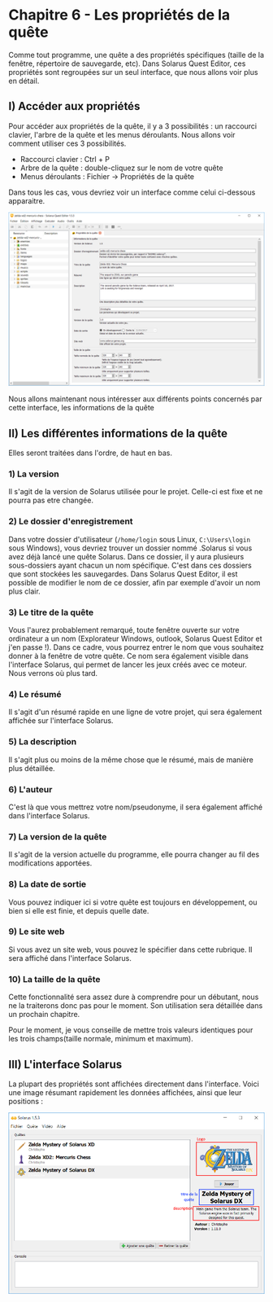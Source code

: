 # Chapitre 6 - Les propriétés de la quête #

Comme tout programme, une quête a des propriétés spécifiques (taille de la fenêtre, répertoire de sauvegarde, etc). Dans Solarus Quest Editor, ces propriétés sont regroupées sur un seul interface, que nous allons voir plus en détail.

## I) Accéder aux propriétés ##

Pour accéder aux propriétés de la quête, il y a 3 possibilités : un raccourci clavier, l'arbre de la quête et les menus déroulants. Nous allons voir comment utiliser ces 3 possibilités.

- Raccourci clavier : Ctrl + P
- Arbre de la quête : double-cliquez sur le nom de votre quête
- Menus déroulants : Fichier -> Propriétés de la quête

Dans tous les cas, vous devriez voir un interface comme celui ci-dessous apparaitre.

![](./images/quest_properties.png)

Nous allons maintenant nous intéresser aux différents points concernés par cette interface, les informations de la quête

## II) Les différentes informations de la quête ##

Elles seront traitées dans l'ordre, de haut en bas.

### 1) La version ###

Il s'agit de la version de Solarus utilisée pour le projet. Celle-ci est fixe et ne pourra pas etre changée.

### 2) Le dossier d'enregistrement ###

Dans votre dossier d'utilisateur (`/home/login` sous Linux, `C:\Users\login` sous Windows), vous devriez trouver un dossier nommé .Solarus si vous avez déjà lancé une quête Solarus. Dans ce dossier, il y aura plusieurs sous-dossiers ayant chacun un nom spécifique. C'est dans ces dossiers que sont stockées les sauvegardes. Dans Solarus Quest Editor, il est possible de modifier le nom de ce dossier, afin par exemple d'avoir un nom plus clair.

### 3) Le titre de la quête ###

Vous l'aurez probablement remarqué, toute fenêtre ouverte sur votre ordinateur a un nom (Explorateur Windows, outlook, Solarus Quest Editor et j'en passe !). Dans ce cadre, vous pourrez entrer le nom que vous souhaitez donner à la fenêtre de votre quête. Ce nom sera également visible dans l'interface Solarus, qui permet de lancer les jeux créés avec ce moteur. Nous verrons où plus tard.

### 4) Le résumé ###

Il s'agit d'un résumé rapide en une ligne de votre projet, qui sera également affichée sur l'interface Solarus.

### 5) La description ###

Il s'agit plus ou moins de la même chose que le résumé, mais de manière plus détaillée.

### 6) L'auteur ###

C'est là que vous mettrez votre nom/pseudonyme, il sera également affiché dans l'interface Solarus.

### 7) La version de la quête ###

Il s'agit de la version actuelle du programme, elle pourra changer au fil des modifications apportées.

### 8) La date de sortie ###

Vous pouvez indiquer ici si votre quête est toujours en développement, ou bien si elle est finie, et depuis quelle date.

### 9) Le site web ###

Si vous avez un site web, vous pouvez le spécifier dans cette rubrique. Il sera affiché dans l'interface Solarus.

### 10) La taille de la quête ###

Cette fonctionnalité sera assez dure à comprendre pour un débutant, nous ne la traiterons donc pas pour le moment. Son utilisation sera détaillée dans un prochain chapitre.

Pour le moment, je vous conseille de mettre trois valeurs identiques pour les trois champs(taille normale, minimum et maximum).

## III) L'interface Solarus ##

La plupart des propriétés sont affichées directement dans l'interface. Voici une image résumant rapidement les données affichées, ainsi que leur positions :

![](./images/solarus_interface.png)